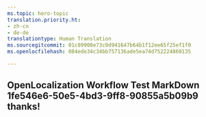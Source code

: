 ```yaml
---
ms.topic: hero-topic
translation.priority.ht:
- zh-cn
- de-de
translationtype: Human Translation
ms.sourcegitcommit: 01c89900e73c0d941647b64b1f12ee65f25ef1f0
ms.openlocfilehash: 084ede34c34bb757136ade5ea74d752224860135

---
```

## OpenLocalization Workflow Test MarkDown 1fe546e6-50e5-4bd3-9ff8-90855a5b09b9 thanks!



<!--HONumber=Jul16_HO3-->


